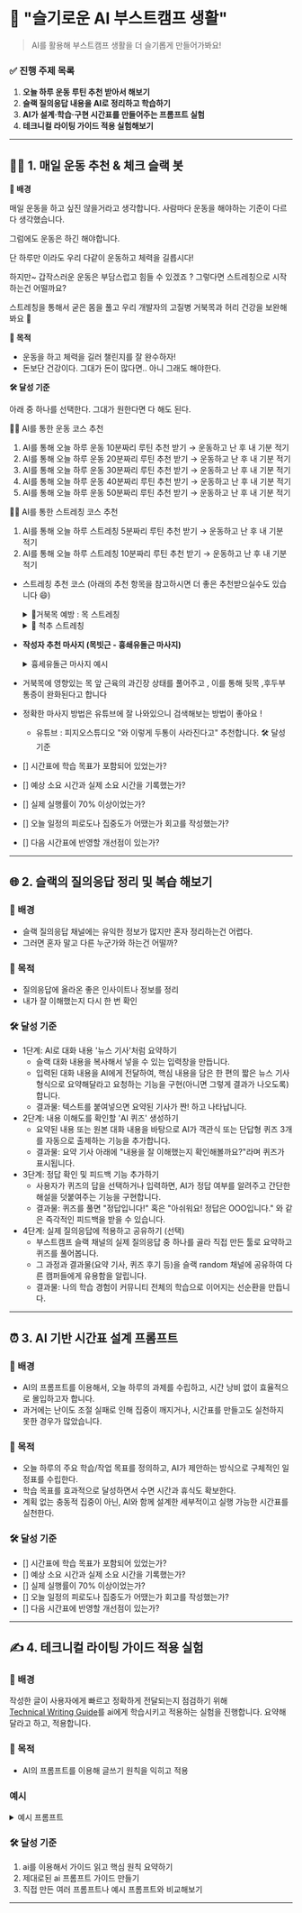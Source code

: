 # 📌 "슬기로운 AI 부스트캠프 생활"

> AI를 활용해 부스트캠프 생활을 더 슬기롭게 만들어가봐요!


### ✅ 진행 주제 목록

1. **오늘 하루 운동 루틴 추천 받아서 해보기**
2. **슬랙 질의응답 내용을 AI로 정리하고 학습하기**
3. **AI가 설계·학습·구현 시간표를 만들어주는 프롬프트 실험**
4. **테크니컬 라이팅 가이드 적용 실험해보기**

---

## 🏋️‍♀️ 1. 매일 운동 추천 & 체크 슬랙 봇

**📌 배경**

매일 운동을 하고 싶진 않을거라고 생각합니다. 사람마다 운동을 해야하는 기준이 다르다 생각했습니다.

그럼에도 운동은 하긴 해야합니다.

단 하루만 이라도 우리 다같이 운동하고 체력을 길릅시다!

하지만~ 갑작스러운 운동은 부담스럽고 힘들 수 있겠죠 ? 그렇다면 스트레칭으로 시작하는건 어떨까요?

스트레칭을 통해서 굳은 몸을 풀고 우리 개발자의 고질병 거북목과 허리 건강을 보완해봐요 🙂

**🎯 목적**

- 운동을 하고 체력을 길러 챌린지를 잘 완수하자!
- 돈보단 건강이다. 그대가 돈이 많다면.. 아니 그래도 해야한다.

**🛠 달성 기준**

아래 중 하나를 선택한다. 그대가 원한다면 다 해도 된다.

💪🏻 AI를 통한 운동 코스 추천

1. AI를 통해 오늘 하루 운동 10분짜리 루틴 추천 받기 → 운동하고 난 후 내 기분 적기
2. AI를 통해 오늘 하루 운동 20분짜리 루틴 추천 받기 → 운동하고 난 후 내 기분 적기
3. AI를 통해 오늘 하루 운동 30분짜리 루틴 추천 받기 → 운동하고 난 후 내 기분 적기
4. AI를 통해 오늘 하루 운동 40분짜리 루틴 추천 받기 → 운동하고 난 후 내 기분 적기
5. AI를 통해 오늘 하루 운동 50분짜리 루틴 추천 받기 → 운동하고 난 후 내 기분 적기

🧘🏻 AI를 통한 스트레칭 코스 추천

1. AI를 통해 오늘 하루 스트레칭 5분짜리 루틴 추천 받기 → 운동하고 난 후 내 기분 적기
2. AI를 통해 오늘 하루 스트레칭 10분짜리 루틴 추천 받기 → 운동하고 난 후 내 기분 적기
   
- 스트레칭 추천 코스 (아래의 추천 항목을 참고하시면 더 좋은 추천받으실수도 있습니다 😄)
    <details>
       <summary>🐢거북목 예방 : 목 스트레칭</summary>
        - **[Neck Side Bend]**
            
            **[어디에 좋은지]**: 목 측면 근육 이완, 한쪽으로 치우친 긴장 완화
            
            **[추천 시간: 세트수]**: 15초 유지 × 좌우 각각 2세트
            
            **[스트레칭 방법]**: 오른손으로 머리 왼쪽을 부드럽게 당겨 오른쪽 목 측면이 늘어나게 하고 반대도 동일하게.
            
        - **[Neck Rotation]**
            
            **[어디에 좋은지]**: 경추 가동성 향상, 뻣뻣함 감소
            
            **[추천 시간: 세트수]**: 천천히 5회 좌우 회전 (한 방향당 5초씩) × 2세트
            
            **[스트레칭 방법]**: 턱을 어깨 쪽으로 천천히 회전시키면서 목 전체를 부드럽게 돌린다. 급하게 돌리지 말 것.
            
        - **[Shoulder Rolls]**
            
            **[어디에 좋은지]**: 승모근/견갑 주변 긴장 완화, 상부 체간 정렬 보조
            
            **[추천 시간: 세트수]**: 앞뒤 각각 10회 × 2세트
            
            **[스트레칭 방법]**: 어깨를 귀 쪽으로 끌어올렸다가 뒤로 크게 돌려 내린다. 반대 방향으로도 반복.
  </details>
   <details>
    <summary>🦴 척추 스트레칭</summary>
        - **[Cat-Cow]**
            
            **[어디에 좋은지]**: 전체 척추 유연성 증가, 긴장된 등 풀기
            
            **[추천 시간: 세트수]**: 30초 리듬으로 8~10회 (한 사이클당 앞뒤)
            
            **[스트레칭 방법]**: 네 발 자세에서 들이마실 때 등 아래로 내리며 머리 들어올리고(Cow), 내쉴 때 등 둥글게 말며 턱 당기기(Cat).
            
        - **[Thoracic Rotation (Open Book 변형)]**
            
            **[어디에 좋은지]**: 흉추 회전성 개선, 상체 비틀림 완화
            
            **[추천 시간: 세트수]**: 좌우 각각 30초 × 2세트
            
            **[스트레칭 방법]**: 옆으로 누워 아래쪽 팔은 펴고 위쪽 팔을 가슴 앞에서 뒤로 크게 풀어 회전시키며 흉추를 비튼다.
            
        - **[Child’s Pose]**
            
            **[어디에 좋은지]**: 허리/척추 이완, 긴장 완화
            
            **[추천 시간: 세트수]**: 30~60초 유지 × 2세트
            
            **[스트레칭 방법]**: 무릎을 꿇고 엉덩이를 뒤로 빼면서 상체를 앞으로 숙여 이마를 바닥에 대고 팔을 앞으로 뻗는다.
  </details>
- **작성자 추천 마사지 (목빗근 - 흉쇄유돌근 마사지)**
  <details>
     <summary>흉세유돌근 마사지 예시 </summary>
     <img width="718" height="512" alt="image" src="https://github.com/user-attachments/assets/973ad5bf-32eb-469b-ab02-6dc54c1936a3" />
  </details>
- 거북목에 영향있는 목 앞 근육의 과긴장 상태를 풀어주고 , 이를 통해 뒷목 ,후두부 통증이 완화된다고 합니다
- 정확한 마사지 방법은 유튜브에 잘 나와있으니 검색해보는 방법이 좋아요 !
    - 유튜브 : 피지오스튜디오 "와 이렇게 두통이 사라진다고"  추천합니다.
🛠 달성 기준
- [] 시간표에 학습 목표가 포함되어 있었는가?
- [] 예상 소요 시간과 실제 소요 시간을 기록했는가?
- [] 실제 실행률이 70% 이상이었는가?
- [] 오늘 일정의 피로도나 집중도가 어땠는가 회고를 작성했는가?
- [] 다음 시간표에 반영할 개선점이 있는가?

---

## 🌐 2. 슬랙의 질의응답 정리 및 복습 해보기

### 📌 배경
- 슬랙 질의응답 채널에는 유익한 정보가 많지만 혼자 정리하는건 어렵다.
- 그러면 혼자 말고 다른 누군가와 하는건 어떨까?

### 🎯 목적
- 질의응답에 올라온 좋은 인사이트나 정보를 정리
- 내가 잘 이해했는지 다시 한 번 확인

### 🛠 달성 기준
- 1단계: AI로 대화 내용 '뉴스 기사'처럼 요약하기
    - 슬랙 대화 내용을 복사해서 넣을 수 있는 입력창을 만듭니다.
    - 입력된 대화 내용을 AI에게 전달하여, 핵심 내용을 담은 한 편의 짧은 뉴스 기사 형식으로 요약해달라고 요청하는 기능을 구현(아니면 그렇게 결과가 나오도록)합니다.
    - 결과물: 텍스트를 붙여넣으면 요약된 기사가 짠! 하고 나타납니다.
- 2단계: 내용 이해도를 확인할 'AI 퀴즈' 생성하기
    - 요약된 내용 또는 원본 대화 내용을 바탕으로 AI가 객관식 또는 단답형 퀴즈 3개를 자동으로 출제하는 기능을 추가합니다.
    - 결과물: 요약 기사 아래에 "내용을 잘 이해했는지 확인해볼까요?"라며 퀴즈가 표시됩니다.
- 3단계: 정답 확인 및 피드백 기능 추가하기
    - 사용자가 퀴즈의 답을 선택하거나 입력하면, AI가 정답 여부를 알려주고 간단한 해설을 덧붙여주는 기능을 구현합니다.
    - 결과물: 퀴즈를 풀면 "정답입니다!" 혹은 "아쉬워요! 정답은 OOO입니다." 와 같은 즉각적인 피드백을 받을 수 있습니다.
- 4단계: 실제 질의응답에 적용하고 공유하기 (선택)
    - 부스트캠프 슬랙 채널의 실제 질의응답 중 하나를 골라 직접 만든 툴로 요약하고 퀴즈를 풀어봅니다.
    - 그 과정과 결과물(요약 기사, 퀴즈 후기 등)을 슬랙 random 채널에 공유하여 다른 캠퍼들에게 유용함을 알립니다.
    - 결과물: 나의 학습 경험이 커뮤니티 전체의 학습으로 이어지는 선순환을 만듭니다.

---

## ⏰ 3. AI 기반 시간표 설계 프롬프트

### 📌 배경
- AI의 프롬프트를 이용해서, 오늘 하루의 과제를 수립하고, 시간 낭비 없이 효율적으로 몰입하고자 합니다.
- 과거에는 난이도 조절 실패로 인해 집중이 깨지거나, 시간표를 만들고도 실천하지 못한 경우가 많았습니다.

### 🎯 목적
- 오늘 하루의 주요 학습/작업 목표를 정의하고, AI가 제안하는 방식으로 구체적인 일정표를 수립한다.
- 학습 목표를 효과적으로 달성하면서 수면 시간과 휴식도 확보한다.
- 계획 없는 충동적 집중이 아닌, AI와 함께 설계한 세부적이고 실행 가능한 시간표를 실천한다.


### 🛠 달성 기준 
- [] 시간표에 학습 목표가 포함되어 있었는가?
- [] 예상 소요 시간과 실제 소요 시간을 기록했는가?
- [] 실제 실행률이 70% 이상이었는가?
- [] 오늘 일정의 피로도나 집중도가 어땠는가 회고를 작성했는가?
- [] 다음 시간표에 반영할 개선점이 있는가?

---

## ✍️ 4. 테크니컬 라이팅 가이드 적용 실험

### 📌 배경
작성한 글이 사용자에게 빠르고 정확하게 전달되는지 점검하기 위해  
[Technical Writing Guide](https://technical-writing.dev/index.html)를 ai에게 학습시키고 적용하는 실험을 진행합니다.
요약해달라고 하고, 적용합니다.

### 🎯 목적
- AI의 프롬프트를 이용해 글쓰기 원칙을 익히고 적용

### 예시

<details>
    <summary>예시 프롬프트</summary>

`NotebookLM`과 `Claude Opus 4` 를 이용해 만든 프롬프트 예시입니다.
비교군이 없다면 사용하여도 좋습니다!

```
나는 [학습 주제]에 대해 딥다이브하며 프로그램을 구현하고 학습 내용을 정리하려고 해.

## 문서 작성 요청사항

### 1. 설계 문서 작성
다음 정보를 바탕으로 프로그램 설계 문서를 작성해줘:

**학습 목표**
[구체적인 학습 목표 작성]

**사전지식**
[필요한 사전지식 또는 "없음"]

**기능요구사항**
[구현할 기능들을 구체적으로 나열]

**프로그래밍 요구사항**
[코드 작성 시 지켜야 할 제약사항과 품질 기준]

**추가 고려사항** (선택)
- 환경: [개발 환경이나 실행 환경]
- 예상 결과: [기대하는 동작이나 결과물]
- 제약사항: [특별히 주의해야 할 제한사항]

### 2. 문서 작성 원칙
다음 원칙을 지켜서 작성해줘:

**구조적 작성**
1. 문제 정의와 목적을 명확히 설명
2. 핵심 개념을 단계별로 분해
3. 각 단계마다 WHY(왜) → WHAT(무엇을) → HOW(어떻게) 순서로 설명

**기술적 깊이**
- 표면적 지식이 아닌 내부 동작 원리 설명
- 구현 과정에서 만날 수 있는 엣지 케이스 분석
- 성능이나 설계 트레이드오프 명시

**실용적 접근**
- 이론과 실제 구현의 차이점 설명
- 단계별 구현 가이드 제공
- 테스트 전략과 검증 방법 포함

### 3. 원하는 문서 형식

**설계 문서 구성**
1. 개요 (문제 정의, 학습 목표)
2. 핵심 개념 분석
3. 아키텍처 설계
   - 전체 구조도
   - 컴포넌트별 책임과 역할
   - 데이터 흐름
4. 구현 전략
   - 단계별 구현 계획
   - 각 단계의 검증 방법
5. 예상 챌린지와 해결 방안

**학습 정리 문서 구성**
1. 핵심 인사이트 (TL;DR)
2. 깊이 있는 개념 설명
3. 구현 중 발견한 내용
4. 실수와 해결 과정
5. 추가 학습이 필요한 부분

### 4. 작성 스타일
- 명확하고 간결한 문장 사용
- 코드 예시는 핵심만 포함
- 다이어그램이나 표로 복잡한 관계 시각화
- 각 섹션은 독립적으로 이해 가능하게 작성
```

</details>

### 🛠 달성 기준
1. ai를 이용해서 가이드 읽고 핵심 원칙 요약하기
2. 제대로된 ai 프롬프트 가이드 만들기
3. 직접 만든 여러 프롬프트나 예시 프롬프트와 비교해보기

--- 
